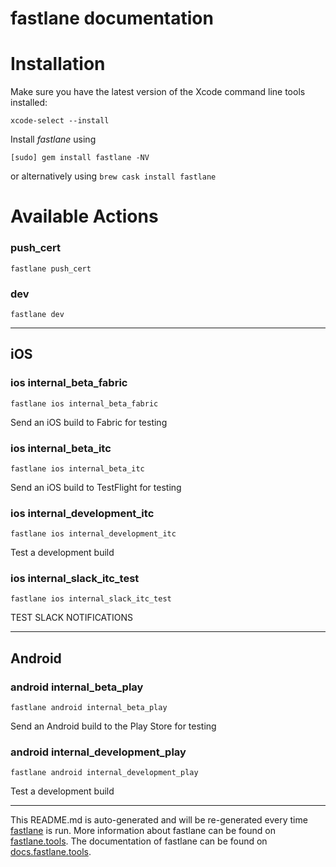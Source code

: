 fastlane documentation
================
# Installation

Make sure you have the latest version of the Xcode command line tools installed:

```
xcode-select --install
```

Install _fastlane_ using
```
[sudo] gem install fastlane -NV
```
or alternatively using `brew cask install fastlane`

# Available Actions
### push_cert
```
fastlane push_cert
```

### dev
```
fastlane dev
```


----

## iOS
### ios internal_beta_fabric
```
fastlane ios internal_beta_fabric
```
Send an iOS build to Fabric for testing
### ios internal_beta_itc
```
fastlane ios internal_beta_itc
```
Send an iOS build to TestFlight for testing
### ios internal_development_itc
```
fastlane ios internal_development_itc
```
Test a development build
### ios internal_slack_itc_test
```
fastlane ios internal_slack_itc_test
```
TEST SLACK NOTIFICATIONS

----

## Android
### android internal_beta_play
```
fastlane android internal_beta_play
```
Send an Android build to the Play Store for testing
### android internal_development_play
```
fastlane android internal_development_play
```
Test a development build

----

This README.md is auto-generated and will be re-generated every time [fastlane](https://fastlane.tools) is run.
More information about fastlane can be found on [fastlane.tools](https://fastlane.tools).
The documentation of fastlane can be found on [docs.fastlane.tools](https://docs.fastlane.tools).
